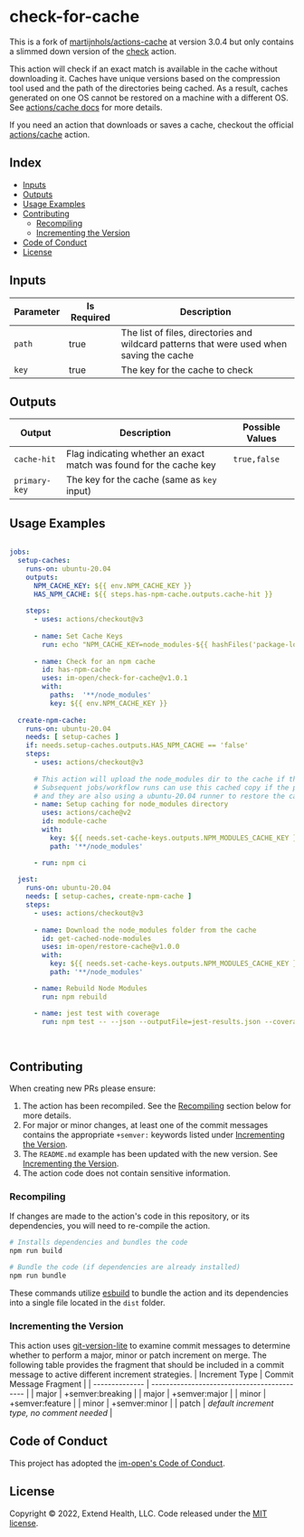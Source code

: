 # check-for-cache

This is a fork of [martijnhols/actions-cache] at version 3.0.4 but only contains a slimmed down version of the [check] action.  

This action will check if an exact match is available in the cache without downloading it.  Caches have unique versions based on the compression tool used and the path of the directories being cached.  As a result, caches generated on one OS cannot be restored on a machine with a different OS.  See [actions/cache docs] for more details.

If you need an action that downloads or saves a cache, checkout the official [actions/cache] action.

## Index

- [Inputs](#inputs)
- [Outputs](#outputs)
- [Usage Examples](#usage-examples)
- [Contributing](#contributing)
  - [Recompiling](#recompiling)
  - [Incrementing the Version](#incrementing-the-version)
- [Code of Conduct](#code-of-conduct)
- [License](#license)

## Inputs

| Parameter | Is Required | Description                                                                               |
| --------- | ----------- | ----------------------------------------------------------------------------------------- |
| `path`    | true        | The list of files, directories and wildcard patterns that were used when saving the cache |
| `key`     | true        | The key for the cache to check                                                            |

## Outputs

| Output        | Description                                                        | Possible Values |
| ------------- | ------------------------------------------------------------------ | --------------- |
| `cache-hit`   | Flag indicating whether an exact match was found for the cache key | `true,false`    |
| `primary-key` | The key for the cache (same as `key` input)                        |                 |

## Usage Examples

```yml

jobs:
  setup-caches:
    runs-on: ubuntu-20.04
    outputs:
      NPM_CACHE_KEY: ${{ env.NPM_CACHE_KEY }}
      HAS_NPM_CACHE: ${{ steps.has-npm-cache.outputs.cache-hit }}
      
    steps:
      - uses: actions/checkout@v3
        
      - name: Set Cache Keys
        run: echo "NPM_CACHE_KEY=node_modules-${{ hashFiles('package-lock.json', '**/package-lock.json') }}" >> $GITHUB_ENV
          
      - name: Check for an npm cache
        id: has-npm-cache
        uses: im-open/check-for-cache@v1.0.1
        with:
          paths:  '**/node_modules'
          key: ${{ env.NPM_CACHE_KEY }}
      
  create-npm-cache:
    runs-on: ubuntu-20.04
    needs: [ setup-caches ]
    if: needs.setup-caches.outputs.HAS_NPM_CACHE == 'false'
    steps:
      - uses: actions/checkout@v3
        
      # This action will upload the node_modules dir to the cache if the job completes successfully.
      # Subsequent jobs/workflow runs can use this cached copy if the package-lock.json hasn't changed
      # and they are also using a ubuntu-20.04 runner to restore the cache from.
      - name: Setup caching for node_modules directory
        uses: actions/cache@v2
        id: module-cache
        with:
          key: ${{ needs.set-cache-keys.outputs.NPM_MODULES_CACHE_KEY }}
          path: '**/node_modules'

      - run: npm ci
  
  jest:
    runs-on: ubuntu-20.04
    needs: [ setup-caches, create-npm-cache ]
    steps:
      - uses: actions/checkout@v3
        
      - name: Download the node_modules folder from the cache
        id: get-cached-node-modules
        uses: im-open/restore-cache@v1.0.0
        with:
          key: ${{ needs.set-cache-keys.outputs.NPM_MODULES_CACHE_KEY }}
          path: '**/node_modules'

      - name: Rebuild Node Modules
        run: npm rebuild

      - name: jest test with coverage
        run: npm test -- --json --outputFile=jest-results.json --coverage
      
    
```

## Contributing

When creating new PRs please ensure:
1. The action has been recompiled.  See the [Recompiling](#recompiling) section below for more details.
2. For major or minor changes, at least one of the commit messages contains the appropriate `+semver:` keywords listed under [Incrementing the Version](#incrementing-the-version).
3. The `README.md` example has been updated with the new version.  See [Incrementing the Version](#incrementing-the-version).
4. The action code does not contain sensitive information.

### Recompiling

If changes are made to the action's code in this repository, or its dependencies, you will need to re-compile the action.

```sh
# Installs dependencies and bundles the code
npm run build

# Bundle the code (if dependencies are already installed)
npm run bundle
```

These commands utilize [esbuild](https://esbuild.github.io/getting-started/#bundling-for-node) to bundle the action and
its dependencies into a single file located in the `dist` folder.

### Incrementing the Version

This action uses [git-version-lite] to examine commit messages to determine whether to perform a major, minor or patch increment on merge.  The following table provides the fragment that should be included in a commit message to active different increment strategies.
| Increment Type | Commit Message Fragment                     |
| -------------- | ------------------------------------------- |
| major          | +semver:breaking                            |
| major          | +semver:major                               |
| minor          | +semver:feature                             |
| minor          | +semver:minor                               |
| patch          | *default increment type, no comment needed* |

## Code of Conduct

This project has adopted the [im-open's Code of Conduct](https://github.com/im-open/.github/blob/main/CODE_OF_CONDUCT.md).

## License

Copyright &copy; 2022, Extend Health, LLC. Code released under the [MIT license](LICENSE).

[git-version-lite]: https://github.com/im-open/git-version-lite
[actions/cache docs]: https://github.com/actions/cache#cache-version
[actions/cache]: https://github.com/actions/cache
[check]: https://github.com/MartijnHols/actions-cache/blob/main/check/action.yml
[martijnhols/actions-cache]: https://github.com/MartijnHols/actions-cache